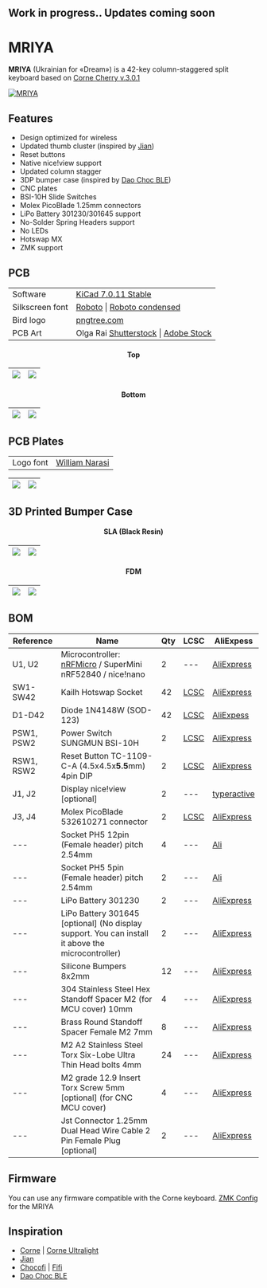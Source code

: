 ## Work in progress.. Updates coming soon
# MRIYA
**MRIYA** (Ukrainian for «Dream») is a 42-key column-staggered split keyboard based on [Corne Cherry v.3.0.1](https://github.com/foostan/crkbd)

[![MRIYA](https://github.com/themaxbang/MRIYA/blob/main/pictures/mriya.jpeg)](https://github.com/themaxbang/MRIYA/blob/main/pictures/mriya.jpeg)

## Features
- Design optimized for wireless
- Updated thumb cluster (inspired by [Jian](https://github.com/KGOH/Jian-Info))
- Reset buttons
- Native nice!view support
- Updated column stagger
- 3DP bumper case (inspired by [Dao Choc BLE](https://github.com/yumagulovrn/dao-choc-ble))
- CNC plates
- BSI-10H Slide Switches
- Molex PicoBlade 1.25mm connectors
- LiPo Battery 301230/301645 support
- No-Solder Spring Headers support
- No LEDs
- Hotswap MX
- ZMK support

## PCB
<table align="center">
    <tr>
        <td align="left">Software</td>
        <td align="left"><a href="https://www.kicad.org/">KiCad 7.0.11 Stable</a></td>
    </tr>
    <tr>
        <td align="left">Silkscreen font</td>
        <td align="left"><a href="https://fonts.google.com/specimen/Roboto">Roboto</a> | <a href="https://fonts.google.com/specimen/Roboto+Condensed">Roboto condensed</a></td>
    </tr>
    <tr>
        <td align="left">Bird logo</td>
        <td align="left"><a href="https://pngtree.com/freepng/minimalist-bird-logo_4124682.html">pngtree.com</a></td>
    </tr>
    <tr>
        <td align="left">PCB Art</td>
        <td align="left"> Olga Rai <a href="https://www.shutterstock.com/g/OlgaRai">Shutterstock</a> | <a href="https://stock.adobe.com/contributor/209778624/olga-rai">Adobe Stock</a></td>
    </tr>
</table>

#### <div align="center">Top<div>
![](https://github.com/themaxbang/MRIYA/blob/main/renders/mriya-pcb-left-top.png)|![](https://github.com/themaxbang/MRIYA/blob/main/renders/mriya-pcb-right-top.png) 
 ---- | -----  

#### <div align="center">Bottom<div>
![](https://github.com/themaxbang/MRIYA/blob/main/renders/mriya-pcb-right-bottom.png)|![](https://github.com/themaxbang/MRIYA/blob/main/renders/mriya-pcb-left-bottom.png)   
 ---- | -----  

## PCB Plates
<table align="center">
    <tr>
        <td align="left">Logo font</td>
        <td align="left"><a href="https://fontbundles.net/integritype-studio/1610789-william-narasi-calligraphy-font">William Narasi</a></td>
    </tr>
</table>

![](https://github.com/themaxbang/MRIYA/blob/main/renders/mriya-top-plate.png)|![](https://github.com/themaxbang/MRIYA/blob/main/renders/mriya-bottom-plate.png)   
 ---- | -----

## 3D Printed Bumper Case
#### <div align="center">SLA (Black Resin)<div>
![](https://github.com/themaxbang/MRIYA/blob/main/renders/mriya-bumper-case-SLA-01.png)|![](https://github.com/themaxbang/MRIYA/blob/main/renders/mriya-bumper-case-SLA-02.png)
 ---- | -----

#### <div align="center">FDM<div>
![](https://github.com/themaxbang/MRIYA/blob/main/renders/mriya-bumper-case-FDM-01.png)|![](https://github.com/themaxbang/MRIYA/blob/main/renders/mriya-bumper-case-FDM-02.png)
 ---- | -----

## BOM
Reference|Name|Qty|LCSC|AliExpess
 ------- | ------- | ------- | ------- | ------- 
U1, U2 | Microcontroller: [nRFMicro](https://github.com/joric/nrfmicro) / SuperMini nRF52840 / nice!nano | 2 | --- | [AliExpress](https://aliexpress.com/item/1005007234033991.html?sku_id=12000039900820695&spm=a2g2w.productlist.search_results.7.5c956b946tHZyP)
SW1-SW42 | Kailh Hotswap Socket | 42 | [LCSC](https://www.lcsc.com/product-detail/Mechanical-Keyboard-Shaft_span-style-background-color-ff0-Kailh-span-CPG151101S11-16_C5156480.html) | [AliExpress](https://aliexpress.com/item/1005006262845453.html?sku_id=12000036517920676&spm=a2g2w.productlist.search_results.0.4fb06266Y1ZXxX)
D1-D42 | Diode 1N4148W (SOD-123) | 42 | [LCSC](https://www.lcsc.com/product-detail/Diodes-General-Purpose_RealChip-1N4148W_C5443965.html) | [AliExpess](https://aliexpress.com/item/1005005537832969.html?sku_id=12000033458494245&spm=a2g2w.productlist.search_results.5.6e951e06EKxRY6)
PSW1, PSW2 | Power Switch SUNGMUN BSI-10H | 2 | [LCSC](https://www.lcsc.com/product-detail/Slide-Switches_SUNGMUN-BSI-10H_C411270.html) | [AliExpress](https://aliexpress.com/item/1005006561513178.html?sku_id=12000037678382032&spm=a2g2w.productlist.search_results.10.44de5a4fSMMf80)
RSW1, RSW2 | Reset Button TC-1109-C-A (4.5x4.5x**5.5**mm) 4pin DIP | 2 | [LCSC](https://www.lcsc.com/product-detail/Tactile-Switches_XKB-Connectivity-TC-1109-C-A_C561500.html) | [AliExpress](https://aliexpress.com/item/1005001629344310.html?spm=a2g2w.orderdetail.0.0.67d34aa6KalrlU&sku_id=12000016890022339)
J1, J2 | Display nice!view [optional] | 2 | --- | [typeractive](https://typeractive.xyz/products/nice-view)
J3, J4 | Molex PicoBlade 532610271 connector | 2 | [LCSC](https://www.lcsc.com/product-detail/Wire-To-Board-Wire-To-Wire-Connector_MOLEX-532610271_C189700.html) | [AliExpress](https://aliexpress.com/item/1005004425197503.html?sku_id=12000029142536237&spm=a2g2w.productlist.search_results.1.62a247c6KjWDQ2)
--- | Socket PH5 12pin (Female header) pitch 2.54mm | 4 | --- | [Ali]()
--- | Socket PH5 5pin (Female header) pitch 2.54mm | 2 | --- | [Ali]()
--- | LiPo Battery 301230 | 2 | --- | [AliExpress](https://aliexpress.com/item/1005007211356412.html?sku_id=12000039821419568&spm=a2g2w.productlist.search_results.8.355678e0tXjjaI)
--- | LiPo Battery 301645 [optional] (No display support. You can install it above the microcontroller) | 2 | --- | [AliExpress](https://aliexpress.com/item/32822552643.html?spm=a2g2w.orderdetail.0.0.6b594aa68QZKt3&sku_id=64950436890)
--- | Silicone Bumpers 8x2mm | 12 | --- | [AliExpress](https://aliexpress.com/item/1005005467943079.html?spm=a2g2w.orderdetail.0.0.711a4aa6AFao3v&sku_id=12000033199265741)
--- | 304 Stainless Steel Hex Standoff Spacer M2 (for MCU cover) 10mm | 4 | --- | [AliExpress](https://aliexpress.com/item/1005005442165195.html?spm=a2g2w.orderdetail.0.0.2d804aa6CZhJAg&sku_id=12000033098792235)
--- | Brass Round Standoff Spacer Female M2 7mm | 8 | --- | [AliExpress](https://aliexpress.com/item/1005002979083511.html?spm=a2g2w.orderdetail.0.0.6aac4aa6dg8vSw&sku_id=12000023043529031)
--- | M2 A2 Stainless Steel Torx Six-Lobe Ultra Thin Head bolts 4mm | 24 | --- | [AliExpress](https://aliexpress.com/item/1005002461101939.html?spm=a2g2w.orderdetail.0.0.14244aa6K1bxTG&sku_id=12000025423430581)
--- | M2 grade 12.9 Insert Torx Screw 5mm [optional] (for CNC MCU cover) | 4 | --- | [AliExpress](https://aliexpress.com/item/1005005241011259.html?spm=a2g2w.orderdetail.0.0.615a4aa6uGGyDx&sku_id=12000032329870357)
--- | Jst Connector 1.25mm Dual Head Wire Cable 2 Pin Female Plug [optional] | 2 | --- | [AliExpress](https://aliexpress.com/item/1005006000774395.html?spm=a2g2w.orderdetail.0.0.196a4aa6zCJJ7L&sku_id=12000035250620566)

## Firmware
You can use any firmware compatible with the Corne keyboard.
[ZMK Config](https://github.com/themaxbang/mriya-zmk-config) for the MRIYA

## Inspiration
- [Corne](https://github.com/foostan/crkbd) | [Corne Ultralight](https://github.com/petejohanson/crkbd/tree/board/corne-ultralight)
- [Jian](https://github.com/KGOH/Jian-Info)
- [Chocofi](https://github.com/pashutk/chocofi) | [Fifi](https://github.com/raychengy/fifi_split_keeb)
- [Dao Choc BLE](https://github.com/yumagulovrn/dao-choc-ble)
